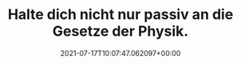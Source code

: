 ---
date: '2021-07-17T10:07:47.062097+00:00'
found_at: '2014-12-15'
found_url: http://gaming.logitech.com/de-de/product/driving-force-gt-gaming-wheel
title: Halte dich nicht nur passiv an die Gesetze der Physik.
---